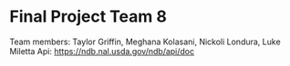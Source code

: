 # Final Project Team 8
Team members: Taylor Griffin, Meghana Kolasani, Nickoli Londura, Luke Miletta
Api:  https://ndb.nal.usda.gov/ndb/api/doc
